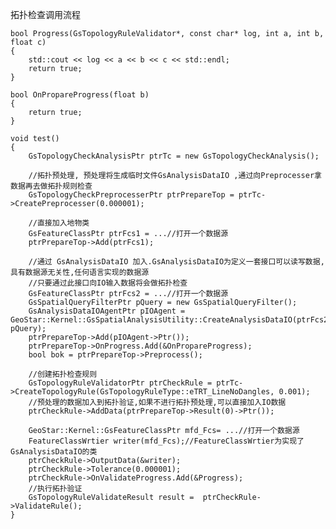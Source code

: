 拓扑检查调用流程

	bool Progress(GsTopologyRuleValidator*, const char* log, int a, int b, float c)
	{
		std::cout << log << a << b << c << std::endl;
		return true;
	}
	
	bool OnPropareProgress(float b)
	{
		return true;
	}
	
	void test()
	{
		GsTopologyCheckAnalysisPtr ptrTc = new GsTopologyCheckAnalysis();
	
		//拓扑预处理, 预处理将生成临时文件GsAnalysisDataIO ,通过向Preprocesser拿数据再去做拓扑规则检查
		GsTopologyCheckPreprocesserPtr ptrPrepareTop = ptrTc->CreatePreprocesser(0.000001);
		
		//直接加入地物类
		GsFeatureClassPtr ptrFcs1 = ...//打开一个数据源
		ptrPrepareTop->Add(ptrFcs1);
	
		//通过 GsAnalysisDataIO 加入.GsAnalysisDataIO为定义一套接口可以读写数据,具有数据源无关性,任何语言实现的数据源
		//只要通过此接口向IO输入数据将会做拓扑检查
		GsFeatureClassPtr ptrFcs2 = ...//打开一个数据源
		GsSpatialQueryFilterPtr pQuery = new GsSpatialQueryFilter();
		GsAnalysisDataIOAgentPtr pIOAgent = GeoStar::Kernel::GsSpatialAnalysisUtility::CreateAnalysisDataIO(ptrFcs2, pQuery);
		ptrPrepareTop->Add(pIOAgent->Ptr());
		ptrPrepareTop->OnProgress.Add(&OnPropareProgress);
		bool bok = ptrPrepareTop->Preprocess();
	
		//创建拓扑检查规则
		GsTopologyRuleValidatorPtr ptrCheckRule = ptrTc->CreateTopologyRule(GsTopologyRuleType::eTRT_LineNoDangles, 0.001);	
		//预处理的数据加入到拓扑验证,如果不进行拓扑预处理,可以直接加入IO数据
		ptrCheckRule->AddData(ptrPrepareTop->Result(0)->Ptr());
	
		GeoStar::Kernel::GsFeatureClassPtr mfd_Fcs= ...//打开一个数据源
		FeatureClassWrtier writer(mfd_Fcs);//FeatureClassWrtier为实现了GsAnalysisDataIO的类
		ptrCheckRule->OutputData(&writer);
		ptrCheckRule->Tolerance(0.000001);
		ptrCheckRule->OnValidateProgress.Add(&Progress);
		//执行拓扑验证
		GsTopologyRuleValidateResult result =  ptrCheckRule->ValidateRule();
	}